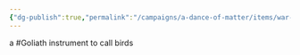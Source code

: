 ```yaml
---
{"dg-publish":true,"permalink":"/campaigns/a-dance-of-matter/items/war-wistle/"}
---
```


a #Goliath instrument to call birds